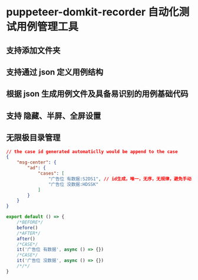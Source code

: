 # puppeteer-domkit-recorder 自动化测试用例管理工具

## 支持添加文件夹

## 支持通过 json 定义用例结构

## 根据 json 生成用例文件及具备易识别的用例基础代码

## 支持 隐藏、半屏、全屏设置

## 无限极目录管理

```json
// the case id generated automaticlly would be append to the case
{
    "msg-center": {
        "ad": {
            "cases": [
                "广告位 有数据:S2DS1", // id生成，唯一，无序，无规律，避免手动更改
                "广告位 没数据:HDSSK"
            ]
        }
    }
}
```

```javascript
export default () => {
    /*BEFORE*/
    before()
    /*AFTER*/
    after()
    /*CASE*/
    it('广告位 有数据', async () => {})
    /*CASE*/
    it('广告位 没数据', async () => {})
    /*/*/
}
```
